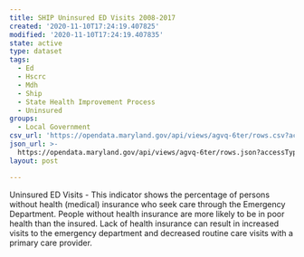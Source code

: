 ```yaml
---
title: SHIP Uninsured ED Visits 2008-2017
created: '2020-11-10T17:24:19.407825'
modified: '2020-11-10T17:24:19.407835'
state: active
type: dataset
tags:
  - Ed
  - Hscrc
  - Mdh
  - Ship
  - State Health Improvement Process
  - Uninsured
groups:
  - Local Government
csv_url: 'https://opendata.maryland.gov/api/views/agvq-6ter/rows.csv?accessType=DOWNLOAD'
json_url: >-
  https://opendata.maryland.gov/api/views/agvq-6ter/rows.json?accessType=DOWNLOAD
layout: post

---
```

Uninsured ED Visits - This indicator shows the percentage of persons without health (medical) insurance who seek care through the Emergency Department. People without health insurance are more likely to be in poor health than the insured. Lack of health insurance can result in increased visits to the emergency department and decreased routine care visits with a primary care provider.
